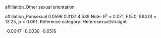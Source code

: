 affiliation_Other sexual orientation

affiliation_Pansexual 0.0596 0.0131 4.539 Note: R² = 0.071, F(5.0, 864.0) = 13.25, p < 0.001. Reference category: Heterosexual/straight.

-0.0047 -0.0030 -0.0516